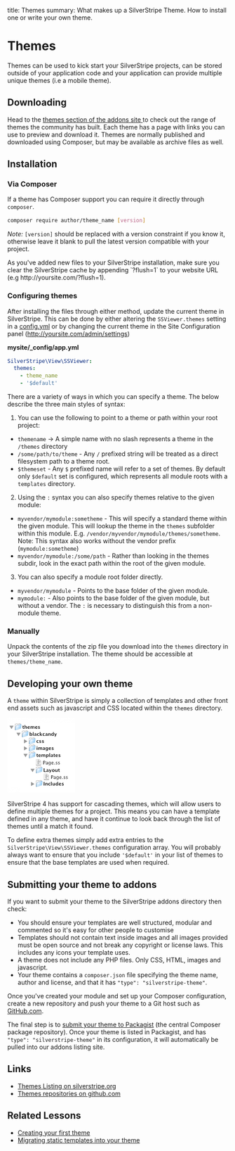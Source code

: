 title: Themes
summary: What makes up a SilverStripe Theme. How to install one or write your own theme. 

# Themes

Themes can be used to kick start your SilverStripe projects, can be stored outside of your application code and your
application can provide multiple unique themes (i.e a mobile theme).

## Downloading

Head to the [ themes section of the addons site ](http://addons.silverstripe.org/add-ons?search=&type=theme) to check out the range of themes the 
community has built. Each theme has a page with links you can use to preview and download it. Themes are normally published and downloaded using Composer,
but may be available as archive files as well.

## Installation

### Via Composer

If a theme has Composer support you can require it directly through `composer`.

```bash
composer require author/theme_name [version]
```

*Note:* `[version]` should be replaced with a version constraint if you know it, otherwise leave it blank to pull the latest version compatible with your project.

<div class="alert" markdown="1">
As you've added new files to your SilverStripe installation, make sure you clear the SilverStripe cache by appending
`?flush=1` to your website URL (e.g http://yoursite.com/?flush=1).
</div>

### Configuring themes

After installing the files through either method, update the current theme in SilverStripe. This can be done by 
either altering the `SSViewer.themes` setting in a [config.yml](../configuration) or by changing the current theme in 
the Site Configuration panel (http://yoursite.com/admin/settings)

**mysite/_config/app.yml**

```yaml
SilverStripe\View\SSViewer:
  themes:
    - theme_name
    - '$default'
```

There are a variety of ways in which you can specify a theme. The below describe the three
main styles of syntax:

1. You can use the following to point to a theme or path within your root project:

  - `themename` -> A simple name with no slash represents a theme in the `/themes` directory
  - `/some/path/to/theme` - Any `/` prefixed string will be treated as a direct filesystem path to a theme root.
  - `$themeset` - Any `$` prefixed name will refer to a set of themes. By default only `$default` set is configured,
  which represents all module roots with a `templates` directory.

2. Using the `:` syntax you can also specify themes relative to the given module:

  - `myvendor/mymodule:sometheme` - This will specify a standard theme within the given module.
  This will lookup the theme in the `themes` subfolder within this module. E.g.
  `/vendor/myvendor/mymodule/themes/sometheme`.
  Note: This syntax also works without the vendor prefix (`mymodule:sometheme`)
  - `myvendor/mymodule:/some/path` - Rather than looking in the themes subdir, look in the
  exact path within the root of the given module.

3. You can also specify a module root folder directly. 

  - `myvendor/mymodule` - Points to the base folder of the given module.
  - `mymodule:` - Also points to the base folder of the given module, but without a vendor.
  The `:` is necessary to distinguish this from a non-module theme.

### Manually

Unpack the contents of the zip file you download into the `themes` directory in your SilverStripe installation. The
theme should be accessible at `themes/theme_name`.

## Developing your own theme

A `theme` within SilverStripe is simply a collection of templates and other front end assets such as javascript and CSS located within the `themes` directory. 

![themes:basicfiles.gif](../../_images/basicfiles.gif)

SilverStripe 4 has support for cascading themes, which will allow users to define multiple themes for a project. This means you can have a template defined in any theme, and have it continue to look back through the list of themes until a match it found.

To define extra themes simply add extra entries to the `SilverStripe\View\SSViewer.themes` configuration array. You will probably always want to ensure that you include `'$default'` in your list of themes to ensure that the base templates are used when required.

## Submitting your theme to addons

If you want to submit your theme to the SilverStripe addons directory then check:

* You should ensure your templates are well structured, modular and commented so it's easy for other people to customise 
* Templates should not contain text inside images and all images provided must be open source and not break any 
copyright or license laws. This includes any icons your template uses.
* A theme does not include any PHP files. Only CSS, HTML, images and javascript.
* Your theme contains a `composer.json` file specifying the theme name, author and license, and that it has `"type": "silverstripe-theme"`.

Once you've created your module and set up your Composer configuration, create a new repository and push your theme to a Git host such as [GitHub.com](https://github.com). 

The final step is to [submit your theme to Packagist](https://packagist.org/about#how-to-submit-packages) (the central Composer package repository). Once your theme is listed in Packagist, and has `"type": "silverstripe-theme"` in its configuration, it will automatically be pulled into our addons listing site.

## Links

 * [Themes Listing on silverstripe.org](http://addons.silverstripe.org/add-ons?search=&type=theme)
 * [Themes repositories on github.com](http://github.com/silverstripe-themes)

## Related Lessons
* [Creating your first theme](https://www.silverstripe.org/learn/lessons/v4/creating-your-first-theme-1)
* [Migrating static templates into your theme](https://www.silverstripe.org/learn/lessons/v4/migrating-static-templates-into-your-theme-1)